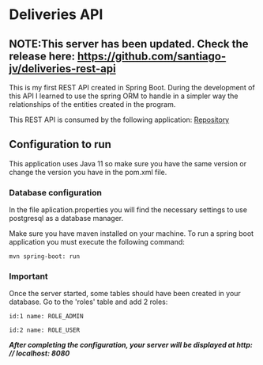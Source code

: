 # Deliveries API
## NOTE:This server has been updated. Check the release here: https://github.com/santiago-jv/deliveries-rest-api
This is my first REST API created in Spring Boot. During the development of this API I learned to use the spring ORM to handle in a simpler way the relationships of the entities created in the program.

This REST API is consumed by the following application: [Repository](https://github.com/santiago-jv/deliveries-app-with-reactjs) 

## Configuration to run

This application uses Java 11 so make sure you have the same version or change the version you have in the pom.xml file.

### Database configuration
In the file aplication.properties you will find the necessary settings to use postgresql as a database manager.  

Make sure you have maven installed on your machine.
To run a spring boot application you must execute the following command:

`mvn spring-boot: run`

### Important

Once the server started, some tables should have been created in your database. Go to the 'roles' table and add 2 roles:

`id:1 name: ROLE_ADMIN`

`id:2 name: ROLE_USER`

***After completing the configuration, your server will be displayed at http: // localhost: 8080***
